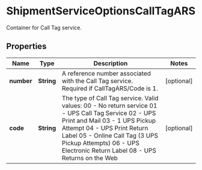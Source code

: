 

# ShipmentServiceOptionsCallTagARS

Container for Call Tag service.

## Properties

| Name | Type | Description | Notes |
|------------ | ------------- | ------------- | -------------|
|**number** | **String** | A reference number associated with the Call Tag service. Required if CallTagARS/Code is 1. |  [optional] |
|**code** | **String** | The type of Call Tag service.  Valid values: 00 - No return service 01 - UPS Call Tag Service 02 - UPS Print and Mail 03 - 1 UPS Pickup Attempt 04 - UPS Print Return Label 05 - Online Call Tag (3 UPS Pickup Attempts) 06 - UPS Electronic Return Label 08 - UPS Returns on the Web |  [optional] |



